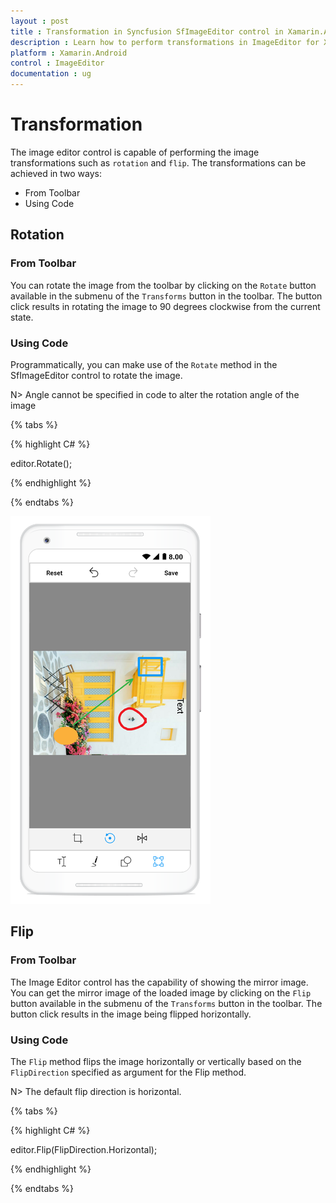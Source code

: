 ```yaml
---
layout : post
title : Transformation in Syncfusion SfImageEditor control in Xamarin.Android
description : Learn how to perform transformations in ImageEditor for Xamarin.Android
platform : Xamarin.Android
control : ImageEditor
documentation : ug
---
```


# Transformation

The image editor control is capable of performing the image transformations such as `rotation` and `flip`. The transformations can be achieved in two ways:

* From Toolbar
* Using Code

## Rotation

### From Toolbar

You can rotate the image from the toolbar by clicking on the `Rotate` button available in the submenu of the `Transforms` button in the toolbar. The button click results in rotating the image to 90 degrees clockwise from the current state.

### Using Code

Programmatically, you can make use of the `Rotate` method in the SfImageEditor control to rotate the image.

N> Angle cannot be specified in code to alter the rotation angle of the image

{% tabs %}

{% highlight C# %}

editor.Rotate();

{% endhighlight %}

{% endtabs %}

![SfImageEditor](ImageEditor_images/Rotate.png)

## Flip

### From Toolbar

The Image Editor control has the capability of showing the mirror image. You can get the mirror image of the loaded image by clicking on the `Flip` button available in the submenu of the `Transforms` button in the toolbar. The button click results in the image being flipped horizontally.

### Using Code

The `Flip` method flips the image horizontally or vertically based on the `FlipDirection` specified as argument for the Flip method.

N> The default flip direction is horizontal.

{% tabs %}

{% highlight C# %}

editor.Flip(FlipDirection.Horizontal);

{% endhighlight %}

{% endtabs %}

